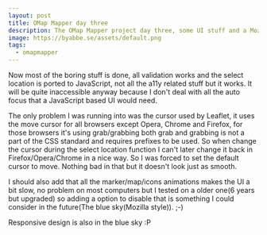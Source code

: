 ```yaml
---
layout: post
title: OMap Mapper day three
description: The OMap Mapper project day three, some UI stuff and a Mozilla joke.
image: https://byabbe.se/assets/default.png
tags:
  - omapmapper
---
```

Now most of the boring stuff is done, all validation works and the select location is ported to JavaScript, not all the a11y related stuff but it works. It will be quite inaccessible anyway because I don't deal with all the auto focus that a JavaScript based UI would need.

The only problem I was running into was the cursor used by Leaflet, it uses the move cursor for all browsers except Opera, Chrome and Firefox, for those browsers it's using grab/grabbing both grab and grabbing is not a part of the CSS standard and requires prefixes to be used. So when change the cursor during the select location function I can't later change it back in Firefox/Opera/Chrome in a nice way. So I was forced to set the default cursor to move. Nothing bad in that but it doesn't look just as smooth.

I should also add that all the marker/map/icons animations makes the UI a bit slow, no problem on most computers but I tested on a older one(6 years but upgraded) so adding a option to disable that is something I could consider in the future(The blue sky(Mozilla style)). ;-)

Responsive design is also in the blue sky :P